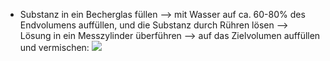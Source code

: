 - Substanz in ein Becherglas füllen --> mit Wasser auf ca. 60-80% des Endvolumens auffüllen, und die Substanz durch Rühren lösen --> Lösung in ein Messzylinder überführen --> auf das Zielvolumen auffüllen und vermischen:
![](Pasted%20image%2020240423100552.png)
